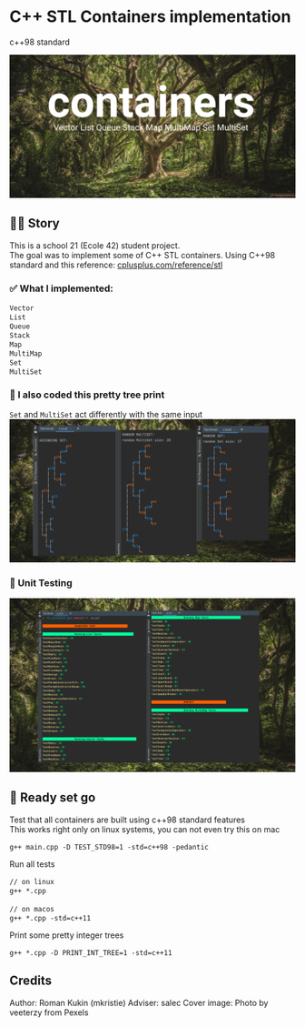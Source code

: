 # C++ STL Containers implementation
c++98 standard

<img src="img/cover.png">

## 👋🏻 Story
This is a school 21 (Ecole 42) student project.  
The goal was to implement some of C++ STL containers. Using C++98 standard and this reference: [cplusplus.com/reference/stl](http://cplusplus.com/reference/stl/)    

### ✅ What I implemented:
```
Vector  
List  
Queue  
Stack  
Map  
MultiMap  
Set  
MultiSet  
```

### 🌳 I also coded this pretty tree print  

`Set` and `MultiSet` act differently with the same input  
<img src="img/trees.png">

### 🧪 Unit Testing

[comment]: <> (<img src="img/mandatory_part_tests.png">)

[comment]: <> (<img src="img/more_tests.png">)
<img src="img/tests.png">

## 🏁 Ready set go
Test that all containers are built using c++98 standard features  
This works right only on linux systems, you can not even try this on mac  
```
g++ main.cpp -D TEST_STD98=1 -std=c++98 -pedantic
```

Run all tests
```
// on linux
g++ *.cpp

// on macos
g++ *.cpp -std=c++11
```

Print some pretty integer trees  
```
g++ *.cpp -D PRINT_INT_TREE=1 -std=c++11
```

## Credits
Author: Roman Kukin (mkristie)
Adviser: salec
Cover image: Photo by veeterzy from Pexels
